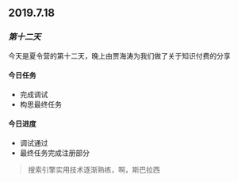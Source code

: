 ## 2019.7.18

### *第十二天*

今天是夏令营的第十二天，晚上由贾海涛为我们做了关于知识付费的分享

#### 今日任务

- 完成调试
- 构思最终任务

#### 今日进度

- 调试通过
- 最终任务完成注册部分

> 搜索引擎实用技术逐渐熟练，啊，斯巴拉西